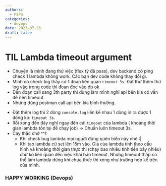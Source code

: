 ```yaml
---
authors:
  - PaPu
categories:
  - devops
date: 2023-07-26
draft: false
---
```


# TIL Lambda timeout argument

- Chuyện là mình đang thử việc (flex tý đã pass), dev backend có ping check 1 lambda không work. Các bạn dev code không thay đổi gì.
- Mình có check log thấy có 1 đoạn liên quan `timeout 3s`. Đặt thử thêm thử log vào trong code thì đoạn đọc vào db ok.
- Đến đoạn call sang 3th party thì dừng làm mình nghĩ api bên kia có vấn đề nên timeout.
- Nhưng dùng postman call api bên kia bình thường.

<!-- more -->

- Đặt thêm log thì 2 dòng `console.log` liền kề nhau 1 dòng in ra được 1 dòng ko: `timeout 3s`.
- Rồi xong đến đây nghĩ ngay đến cái `timeout` của lambda ( khoảng thời gian lambda tồn tại để chạy job) -> Chuẩn luôn timeout 3s.
- Cay thặc chớ ^^!:
  - Khi check bug lambda mọi người đừng quên biến này nhé :|
  - Khi tạo lambda cứ set lên 15m vào. Giá của lambda tính theo cấu hình và khoảng thời gian thực thi (chạy bao nhiêu tính tiền bấy nhiêu) chứ ko liên quan đến việc khai báo timeout. Nhưng timeout thấp có thể làm lambda dừng khi chưa thực thi xong như trường hợp kể trên của mình.

### HAPPY WORKING (Devops)
